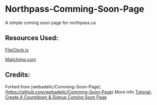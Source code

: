 Northpass-Comming-Soon-Page
=================

A simple coming soon page for northpass.us

Resources Used:
--------
[FlipClock.js](http://flipclockjs.com/ "Flipclock")

[Mailchimp.com](http://Mailchimp.com/ "MailChimp")

Credits:
--------
Forked from [webadelic/Comming-Soon-Page] (https://github.com/webadelic/Comming-Soon-Page)
More info [Tutorial: Create A Countdown & Signup Coming Soon Page](http://designwoop.com/?p=13227 "Tutorial: Create A Countdown & Signup Coming Soon Page")


